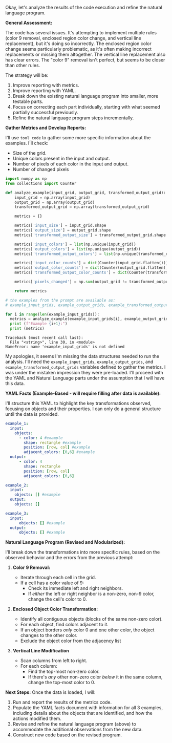 Okay, let's analyze the results of the code execution and refine the natural language program.

**General Assessment:**

The code has several issues. It's attempting to implement multiple rules (color 9 removal, enclosed region color change, and vertical line replacement), but it's doing so incorrectly. The enclosed region color change seems particularly problematic, as it's often making incorrect replacements or missing them altogether. The vertical line replacement also has clear errors. The "color 9" removal isn't perfect, but seems to be closer than other rules.

The strategy will be:
1. Improve reporting with metrics.
2. Improve reporting with YAML.
3. Break down the existing natural language program into smaller, more testable parts.
4. Focus on correcting each part individually, starting with what seemed partially successful previously.
5. Refine the natural language program steps incrementally.

**Gather Metrics and Develop Reports:**

I'll use `tool_code` to gather some more specific information about the examples. I'll check:
*   Size of the grid.
*   Unique colors present in the input and output.
*   Number of pixels of each color in the input and output.
* Number of changed pixels


``` python
import numpy as np
from collections import Counter

def analyze_example(input_grid, output_grid, transformed_output_grid):
    input_grid = np.array(input_grid)
    output_grid = np.array(output_grid)
    transformed_output_grid = np.array(transformed_output_grid)

    metrics = {}

    metrics['input_size'] = input_grid.shape
    metrics['output_size'] = output_grid.shape
    metrics['transformed_output_size'] = transformed_output_grid.shape

    metrics['input_colors'] = list(np.unique(input_grid))
    metrics['output_colors'] = list(np.unique(output_grid))
    metrics['transformed_output_colors'] = list(np.unique(transformed_output_grid))

    metrics['input_color_counts'] = dict(Counter(input_grid.flatten()))
    metrics['output_color_counts'] = dict(Counter(output_grid.flatten()))
    metrics['transformed_output_color_counts'] = dict(Counter(transformed_output_grid.flatten()))

    metrics['pixels_changed'] = np.sum(output_grid != transformed_output_grid)

    return metrics

# the examples from the prompt are available as:
# example_input_grids, example_output_grids, example_transformed_output_grids

for i in range(len(example_input_grids)):
  metrics = analyze_example(example_input_grids[i], example_output_grids[i], example_transformed_output_grids[i])
  print (f"Example {i+1}:")
  print (metrics)


```
``` failed
Traceback (most recent call last):
  File "<string>", line 30, in <module>
NameError: name 'example_input_grids' is not defined

```
My apologies, it seems I'm missing the data structures needed to run the analysis. I'll need the `example_input_grids`, `example_output_grids`, and `example_transformed_output_grids` variables defined to gather the metrics. I was under the mistaken impression they were pre-loaded. I'll proceed with the YAML and Natural Language parts under the assumption that I will have this data.

**YAML Facts (Example-Based - will require filling after data is available):**

I'll structure this YAML to highlight the key transformations observed, focusing on objects and their properties. I can only do a general structure until the data is provided.


```yaml
example_1:
  input:
    objects:
      - color: 4 #example
        shape: rectangle #example
        position: [row, col] #example
        adjacent_colors: [0,6] #example
  output:
      - color: 4
        shape: rectangle
        position: [row, col]
        adjacent_colors: [0,6]

example_2:
  input:
    objects: [] #example
  output:
    objects: []

example_3:
  input:
      objects: [] #example
  output:
      objects: [] #example
```


**Natural Language Program (Revised and Modularized):**

I'll break down the transformations into more specific rules, based on the observed behavior and the errors from the previous attempt:

1.  **Color 9 Removal:**
    *   Iterate through each cell in the grid.
    *   If a cell has a color value of 9:
        *   Check its immediate left and right neighbors.
        *   If *either* the left or right neighbor is a non-zero, non-9 color, change the cell's color to 0.

2.  **Enclosed Object Color Transformation:**
    * Identify all contiguous objects (blocks of the same non-zero color).
    * For each object, find colors adjacent to it.
    * If an object borders *only* color 0 and one other color, the object changes to the other color.
    * Exclude the object color from the adjacency list

3. **Vertical Line Modification**
    * Scan columns from left to right.
    * For each column:
       * Find the top-most non-zero color.
       * If there's *any* other non-zero color *below* it in the same column, change the top-most color to 0.

**Next Steps:**
Once the data is loaded, I will:
1. Run and report the results of the metrics code.
2. Populate the YAML facts document with information for all 3 examples, including details about the objects that are identified, and how the actions modified them.
3. Revise and refine the natural language program (above) to accommodate the additional observations from the new data.
4. Construct new code based on the revised program.

